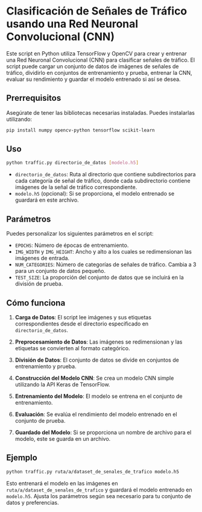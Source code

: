 # Clasificación de Señales de Tráfico usando una Red Neuronal Convolucional (CNN)

Este script en Python utiliza TensorFlow y OpenCV para crear y entrenar una Red Neuronal Convolucional (CNN) para clasificar señales de tráfico. El script puede cargar un conjunto de datos de imágenes de señales de tráfico, dividirlo en conjuntos de entrenamiento y prueba, entrenar la CNN, evaluar su rendimiento y guardar el modelo entrenado si así se desea.

## Prerrequisitos

Asegúrate de tener las bibliotecas necesarias instaladas. Puedes instalarlas utilizando:

```bash
pip install numpy opencv-python tensorflow scikit-learn
```

## Uso

```bash
python traffic.py directorio_de_datos [modelo.h5]
```

- `directorio_de_datos`: Ruta al directorio que contiene subdirectorios para cada categoría de señal de tráfico, donde cada subdirectorio contiene imágenes de la señal de tráfico correspondiente.
- `modelo.h5` (opcional): Si se proporciona, el modelo entrenado se guardará en este archivo.

## Parámetros

Puedes personalizar los siguientes parámetros en el script:

- `EPOCHS`: Número de épocas de entrenamiento.
- `IMG_WIDTH` y `IMG_HEIGHT`: Ancho y alto a los cuales se redimensionan las imágenes de entrada.
- `NUM_CATEGORIES`: Número de categorías de señales de tráfico. Cambia a 3 para un conjunto de datos pequeño.
- `TEST_SIZE`: La proporción del conjunto de datos que se incluirá en la división de prueba.

## Cómo funciona

1. **Carga de Datos**: El script lee imágenes y sus etiquetas correspondientes desde el directorio especificado en `directorio_de_datos`.

2. **Preprocesamiento de Datos**: Las imágenes se redimensionan y las etiquetas se convierten al formato categórico.

3. **División de Datos**: El conjunto de datos se divide en conjuntos de entrenamiento y prueba.

4. **Construcción del Modelo CNN**: Se crea un modelo CNN simple utilizando la API Keras de TensorFlow.

5. **Entrenamiento del Modelo**: El modelo se entrena en el conjunto de entrenamiento.

6. **Evaluación**: Se evalúa el rendimiento del modelo entrenado en el conjunto de prueba.

7. **Guardado del Modelo**: Si se proporciona un nombre de archivo para el modelo, este se guarda en un archivo.

## Ejemplo

```bash
python traffic.py ruta/a/dataset_de_senales_de_trafico modelo.h5
```

Esto entrenará el modelo en las imágenes en `ruta/a/dataset_de_senales_de_trafico` y guardará el modelo entrenado en `modelo.h5`. Ajusta los parámetros según sea necesario para tu conjunto de datos y preferencias.
